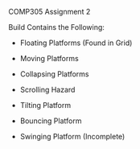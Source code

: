 COMP305 Assignment 2

Build Contains the Following:

- Floating Platforms (Found in Grid)

- Moving Platforms

- Collapsing Platforms

- Scrolling Hazard

- Tilting Platform

- Bouncing Platform

- Swinging Platform (Incomplete)
